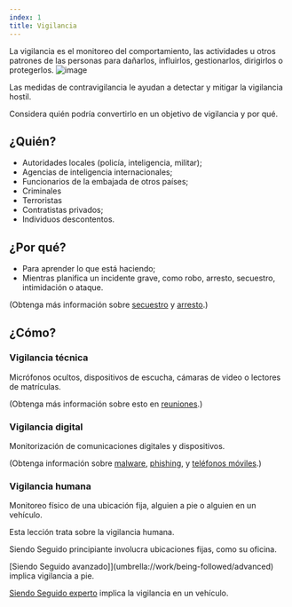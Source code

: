 ```yaml
---
index: 1
title: Vigilancia
---
```

La vigilancia es el monitoreo del comportamiento, las actividades u otros patrones de las personas para dañarlos, influirlos, gestionarlos, dirigirlos o protegerlos.
![image](surveillance1.png)

Las medidas de contravigilancia le ayudan a detectar y mitigar la vigilancia hostil.

Considera quién podría convertirlo en un objetivo de vigilancia y por qué.

## ¿Quién?

*   Autoridades locales (policía, inteligencia, militar);
*   Agencias de inteligencia internacionales;
*   Funcionarios de la embajada de otros países;
*   Criminales
*   Terroristas
*   Contratistas privados;
*   Individuos descontentos.

## ¿Por qué?

*   Para aprender lo que está haciendo;
*   Mientras planifica un incidente grave, como robo, arresto, secuestro, intimidación o ataque.

(Obtenga más información sobre [secuestro](umbrella://incident-response/kidnapping/beginner)  y [arresto](umbrella://incident-response/arrests).)

## ¿Cómo?

### Vigilancia técnica

Micrófonos ocultos, dispositivos de escucha, cámaras de video o lectores de matrículas.

(Obtenga más información sobre esto en [reuniones](umbrella://work/meetings).)

### Vigilancia digital

Monitorización de comunicaciones digitales y dispositivos.

(Obtenga información sobre  [malware](umbrella://information/malware/beginner), [phishing](umbrella://communications/phishing), y [teléfonos móviles](umbrella://communications/mobile-phones).)

### Vigilancia humana

Monitoreo físico de una ubicación fija, alguien a pie o alguien en un vehículo.

Esta lección trata sobre la vigilancia humana.

Siendo Seguido principiante involucra ubicaciones fijas, como su oficina.

[Siendo Seguido avanzado]](umbrella://work/being-followed/advanced) implica vigilancia a pie.

[Siendo Seguido experto](umbrella://work/being-followed/expert) implica la vigilancia en un vehículo.